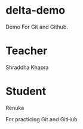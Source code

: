 # delta-demo
Demo For Git and Github.

# Teacher 
Shraddha Khapra

# Student 
Renuka

For practicing Git and GitHub 
